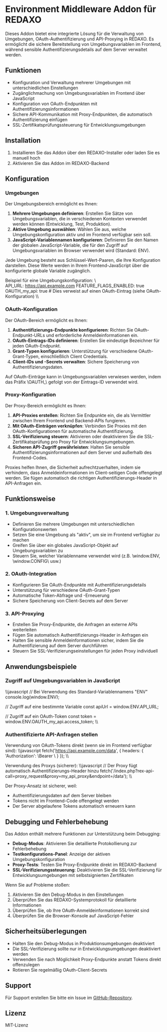 # Environment Middleware Addon für REDAXO

Dieses Addon bietet eine integrierte Lösung für die Verwaltung von Umgebungen, OAuth-Authentifizierung und API-Proxying in REDAXO. Es ermöglicht die sichere Bereitstellung von Umgebungsvariablen im Frontend, während sensible Authentifizierungsdetails auf dem Server verwaltet werden.

## Funktionen

- Konfiguration und Verwaltung mehrerer Umgebungen mit unterschiedlichen Einstellungen
- Zugänglichmachung von Umgebungsvariablen im Frontend über JavaScript
- Konfiguration von OAuth-Endpunkten mit Authentifizierungsinformationen
- Sichere API-Kommunikation mit Proxy-Endpunkten, die automatisch Authentifizierung einfügen
- SSL-Zertifikatsprüfungssteuerung für Entwicklungsumgebungen

## Installation

1. Installieren Sie das Addon über den REDAXO-Installer oder laden Sie es manuell hoch
2. Aktivieren Sie das Addon im REDAXO-Backend

## Konfiguration

### Umgebungen

Der Umgebungsbereich ermöglicht es Ihnen:

1. **Mehrere Umgebungen definieren**: Erstellen Sie Sätze von Umgebungsvariablen, die in verschiedenen Kontexten verwendet werden können (Entwicklung, Test, Produktion).
2. **Aktive Umgebung auswählen**: Wählen Sie aus, welche Umgebungskonfiguration aktiv und im Frontend verfügbar sein soll.
3. **JavaScript-Variablennamen konfigurieren**: Definieren Sie den Namen der globalen JavaScript-Variable, die für den Zugriff auf Umgebungsvariablen im Browser verwendet wird (Standard: ENV).

Jede Umgebung besteht aus Schlüssel-Wert-Paaren, die Ihre Konfiguration darstellen. Diese Werte werden in Ihrem Frontend-JavaScript über die konfigurierte globale Variable zugänglich.

Beispiel für eine Umgebungskonfiguration:
\\\
API_URL: https://api.example.com
FEATURE_FLAGS_ENABLED: true
OAUTH_my_api: true  # Dies verweist auf einen OAuth-Eintrag (siehe OAuth-Konfiguration)
\\\

### OAuth-Konfiguration

Der OAuth-Bereich ermöglicht es Ihnen:

1. **Authentifizierungs-Endpunkte konfigurieren**: Richten Sie OAuth-Endpunkt-URLs und erforderliche Anmeldeinformationen ein.
2. **OAuth-Eintrags-IDs definieren**: Erstellen Sie eindeutige Bezeichner für jeden OAuth-Endpunkt.
3. **Grant-Typen konfigurieren**: Unterstützung für verschiedene OAuth-Grant-Typen, einschließlich Client Credentials.
4. **Client-IDs und -Secrets verwalten**: Sichere Speicherung von Authentifizierungsdaten.

Auf OAuth-Einträge kann in Umgebungsvariablen verwiesen werden, indem das Präfix \OAUTH_\ gefolgt von der Eintrags-ID verwendet wird.

### Proxy-Konfiguration

Der Proxy-Bereich ermöglicht es Ihnen:

1. **API-Proxies erstellen**: Richten Sie Endpunkte ein, die als Vermittler zwischen Ihrem Frontend und Backend-APIs fungieren.
2. **Mit OAuth-Einträgen verknüpfen**: Verbinden Sie Proxies mit den OAuth-Konfigurationen für automatische Authentifizierung.
3. **SSL-Verifizierung steuern**: Aktivieren oder deaktivieren Sie die SSL-Zertifikatsprüfung pro Proxy für Entwicklungsumgebungen.
4. **Sicheren API-Zugriff gewährleisten**: Halten Sie sensible Authentifizierungsinformationen auf dem Server und außerhalb des Frontend-Codes.

Proxies helfen Ihnen, die Sicherheit aufrechtzuerhalten, indem sie verhindern, dass Anmeldeinformationen im Client-seitigen Code offengelegt werden. Sie fügen automatisch die richtigen Authentifizierungs-Header in API-Anfragen ein.

## Funktionsweise

### 1. Umgebungsverwaltung

- Definieren Sie mehrere Umgebungen mit unterschiedlichen Konfigurationswerten
- Setzen Sie eine Umgebung als "aktiv", um sie im Frontend verfügbar zu machen
- Greifen Sie über ein globales JavaScript-Objekt auf Umgebungsvariablen zu
- Steuern Sie, welcher Variablenname verwendet wird (z.B. \window.ENV\, \window.CONFIG\ usw.)

### 2. OAuth-Integration

- Konfigurieren Sie OAuth-Endpunkte mit Authentifizierungsdetails
- Unterstützung für verschiedene OAuth-Grant-Typen
- Automatische Token-Abfrage und -Erneuerung
- Sichere Speicherung von Client-Secrets auf dem Server

### 3. API-Proxying

- Erstellen Sie Proxy-Endpunkte, die Anfragen an externe APIs weiterleiten
- Fügen Sie automatisch Authentifizierungs-Header in Anfragen ein
- Halten Sie sensible Anmeldeinformationen sicher, indem Sie die Authentifizierung auf dem Server durchführen
- Steuern Sie SSL-Verifizierungseinstellungen für jeden Proxy individuell

## Anwendungsbeispiele

### Zugriff auf Umgebungsvariablen in JavaScript

\\\javascript
// Bei Verwendung des Standard-Variablennamens "ENV"
console.log(window.ENV);

// Zugriff auf eine bestimmte Variable
const apiUrl = window.ENV.API_URL;

// Zugriff auf ein OAuth-Token
const token = window.ENV.OAUTH_my_api.access_token;
\\\

### Authentifizierte API-Anfragen stellen

Verwendung von OAuth-Tokens direkt (wenn sie im Frontend verfügbar sind):
\\\javascript
fetch('https://api.example.com/data', {
  headers: {
    'Authorization': \Bearer \\
  }
});
\\\

Verwendung des Proxys (sicherer):
\\\javascript
// Der Proxy fügt automatisch Authentifizierungs-Header hinzu
fetch('/index.php?rex-api-call=proxy_request&proxy=my_api_proxy&endpoint=/data');
\\\

Der Proxy-Ansatz ist sicherer, weil:
- Authentifizierungsdaten auf dem Server bleiben
- Tokens nicht im Frontend-Code offengelegt werden
- Der Server abgelaufene Tokens automatisch erneuern kann

## Debugging und Fehlerbehebung

Das Addon enthält mehrere Funktionen zur Unterstützung beim Debugging:

- **Debug-Modus**: Aktivieren Sie detaillierte Protokollierung zur Fehlerbehebung
- **Testkonfigurations-Panel**: Anzeige der aktiven Umgebungskonfiguration
- **Proxy-Tests**: Testen Sie Proxy-Endpunkte direkt im REDAXO-Backend
- **SSL-Verifizierungssteuerung**: Deaktivieren Sie die SSL-Verifizierung für Entwicklungsumgebungen mit selbstsignierten Zertifikaten

Wenn Sie auf Probleme stoßen:

1. Aktivieren Sie den Debug-Modus in den Einstellungen
2. Überprüfen Sie das REDAXO-Systemprotokoll für detaillierte Informationen
3. Überprüfen Sie, ob Ihre OAuth-Anmeldeinformationen korrekt sind
4. Überprüfen Sie die Browser-Konsole auf JavaScript-Fehler

## Sicherheitsüberlegungen

- Halten Sie den Debug-Modus in Produktionsumgebungen deaktiviert
- Die SSL-Verifizierung sollte nur in Entwicklungsumgebungen deaktiviert werden
- Verwenden Sie nach Möglichkeit Proxy-Endpunkte anstatt Tokens direkt offenzulegen
- Rotieren Sie regelmäßig OAuth-Client-Secrets

## Support

Für Support erstellen Sie bitte ein Issue im [GitHub-Repository](https://github.com/oldjazjef/redaxo-addon-env-middleware).

## Lizenz

MIT-Lizenz
